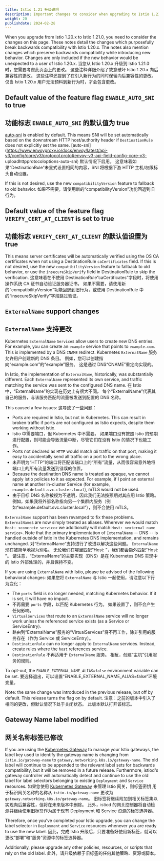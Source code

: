 ```yaml
---
title: Istio 1.21 升级说明
description: Important changes to consider when upgrading to Istio 1.21.x.升级到 Istio 1.20 时要考虑的重要变更。
weight: 20
publishdate: 2024-02-28
---
```


When you upgrade from Istio 1.20.x to Istio 1.21.0, you need to consider the changes on this page. These notes detail the changes which purposefully break backwards compatibility with Istio 1.20.x. The notes also mention changes which preserve backwards compatibility while introducing new behavior. Changes are only included if the new behavior would be unexpected to a user of Istio 1.20.x.
当您从 Istio 1.20.x 升级到 Istio 1.21.0 时，您需要考虑此页面上的更改。 这些注释详细介绍了故意破坏 Istio 1.20.x 向后兼容性的更改。 这些注释还提到了在引入新行为的同时保留向后兼容性的更改。 仅当 Istio 1.20.x 用户无法预料到新行为时，才会包含更改。

## Default value of the feature flag `ENABLE_AUTO_SNI` to true
## 功能标志 `ENABLE_AUTO_SNI` 的默认值为 true

[auto-sni](https://www.envoyproxy.io/docs/envoy/latest/api-v3/config/core/v3/protocol.proto#envoy-v3-api-field-config-core-v3-upstreamhttpprotocoloptions-auto-sni) is enabled by default. This means SNI will be set automatically based on the downstream HTTP host/authority header if `DestinationRule` does not explicitly set the same.
[auto-sni](https://www.envoyproxy.io/docs/envoy/latest/api-v3/config/core/v3/protocol.proto#envoy-v3-api-field-config-core-v3- uploadhttpprotocoloptions-auto-sni) 默认情况下启用。 这意味着如果“DestinationRule”未显式设置相同的内容，SNI 将根据下游 HTTP 主机/权限标头自动设置。

If this is not desired, use the new `compatibilityVersion` feature to fallback to old behavior.
如果不需要，请使用新的“compatibilityVersion”功能回退到旧行为。

## Default value of the feature flag `VERIFY_CERT_AT_CLIENT` is set to true
## 功能标志 `VERIFY_CERT_AT_CLIENT` 的默认值设置为 true

This means server certificates will be automatically verified using the OS CA certificates when not using a DestinationRule `caCertificates` field. If this is not desired, use the new `compatibilityVersion` feature to fallback to old behavior, or use the `insecureSkipVerify` field in DestinationRule to skip the verification.
这意味着在不使用 DestinationRule“caCertificates”字段时，将使用操作系统 CA 证书自动验证服务器证书。 如果不需要，请使用新的“compatibilityVersion”功能回退到旧行为，或使用 DestinationRule 中的“insecureSkipVerify”字段跳过验证。

## `ExternalName` support changes
## `ExternalName` 支持更改

Kubernetes `ExternalName` `Service`s allow users to create new DNS entries. For example, you can create an `example` service that points to `example.com`. This is implemented by a DNS `CNAME` redirect.
Kubernetes `ExternalName` 服务允许用户创建新的 DNS 条目。 例如，您可以创建指向“example.com”的“example”服务。 这是通过 DNS“CNAME”重定向实现的。

In Istio, the implementation of `ExternalName`, historically, was substantially different. Each `ExternalName` represented its own service, and traffic matching the service was sent to the configured DNS name.
在 Istio 中，“ExternalName”的实现在历史上有很大不同。 每个“ExternalName”代表其自己的服务，与该服务匹配的流量被发送到配置的 DNS 名称。

This caused a few issues:
这导致了一些问题：
* Ports are required in Istio, but not in Kubernetes. This can result in broken traffic if ports are not configured as Istio expects, despite them working without Istio.
* Istio 中需要端口，但 Kubernetes 中不需要。 如果端口没有按照 Istio 的预期进行配置，则可能会导致流量中断，尽管它们在没有 Istio 的情况下也能工作。
* Ports not declared as `HTTP` would match *all* traffic on that port, making it easy to accidentally send all traffic on a port to the wrong place.
* 未声明为“HTTP”的端口将匹配该端口上的“所有”流量，从而很容易意外地将端口上的所有流量发送到错误的位置。
* Because the destination DNS name is treated as opaque, we cannot apply Istio policies to it as expected. For example, if I point an external name at another in-cluster Service (for example, `example.default.svc.cluster.local`), mTLS would not be used.
* 由于目标 DNS 名称被视为不透明，因此我们无法按预期对其应用 Istio 策略。 例如，如果我将外部名称指向另一个集群内服务（例如“example.default.svc.cluster.local”），则不会使用 mTLS。

`ExternalName` support has been revamped to fix these problems. `ExternalName`s are now simply treated as aliases. Wherever we would match `Host: <concrete service>` we additionally will match `Host: <external name service>`. Note that the primary implementation of `ExternalName` -- DNS -- is handled outside of Istio in the Kubernetes DNS implementation, and remains unchanged.
对“ExternalName”支持进行了改进以解决这些问题。 `ExternalName` 现在被简单地视为别名。 无论我们在哪里匹配“Host: <concrete service>”，我们都会额外匹配“Host: <external name service>”。 请注意，“ExternalName”的主要实现（DNS）是在 Kubernetes DNS 实现中的 Istio 外部处理的，并且保持不变。

If you are using `ExternalName` with Istio, please be advised of the following behavioral changes:
如果您将 `ExternalName` 与 Istio 一起使用，请注意以下行为变化：
* The `ports` field is no longer needed, matching Kubernetes behavior. If it is set, it will have no impact.
* 不再需要 `ports` 字段，以匹配 Kubernetes 行为。 如果设置了，则不会产生任何影响。
* `VirtualServices` that route to an `ExternalName` service will no longer work unless the referenced service exists (as a Service or ServiceEntry).
* 路由到“ExternalName”服务的“VirtualServices”将不再工作，除非引用的服务存在（作为 Service 或 ServiceEntry）。
* `DestinationRule` can no longer apply to `ExternalName` services. Instead, create rules where the `host` references service.
* `DestinationRule` 不再适用于 `ExternalName` 服务。 相反，创建“主机”引用服务的规则。

To opt-out, the `ENABLE_EXTERNAL_NAME_ALIAS=false` environment variable can be set.
要选择退出，可以设置“ENABLE_EXTERNAL_NAME_ALIAS=false”环境变量。

Note: the same change was introduced in the previous release, but off by default. This release turns the flag on by default.
注意：之前的版本中引入了相同的更改，但默认情况下处于关闭状态。 此版本默认打开该标志。

## Gateway Name label modified
## 网关名称标签已修改

If you are using the [Kubernetes Gateway](https://gateway-api.sigs.k8s.io/references/spec/#gateway.networking.k8s.io%2fv1.Gateway) to manage your Istio gateways, the label key used to identify the gateway name is changing from `istio.io/gateway-name` to `gateway.networking.k8s.io/gateway-name`. The old label will continue to be appended to the relevant label sets for backwards compatibility, but it will be removed in a future release. Furthermore, istiod's gateway controller will automatically detect and continue to use the old label for label selectors belonging to existing `Deployment` and `Service` resources.
如果您使用 [Kubernetes Gateway](https://gateway-api.sigs.k8s.io/references/spec/#gateway.networking.k8s.io%2fv1.Gateway) 来管理 Istio 网关，则标签密钥 用于标识网关名称的名称从 `istio.io/gateway-name` 更改为 `gateway.networking.k8s.io/gateway-name`。 旧标签将继续附加到相关标签集以实现向后兼容性，但将在未来版本中删除。 此外，istiod 的网关控制器将自动检测并继续使用旧标签作为属于现有 Deployment 和 Service 资源的标签选择器。

Therefore, once you've completed your Istio upgrade, you can change the label selector in `Deployment` and `Service` resources whenever you are ready to use the new label.
因此，完成 Istio 升级后，只要准备好使用新标签，就可以更改“部署”和“服务”资源中的标签选择器。

Additionally, please upgrade any other policies, resources, or scripts that rely on the old label.
此外，请升级依赖于旧标签的任何其他策略、资源或脚本。
